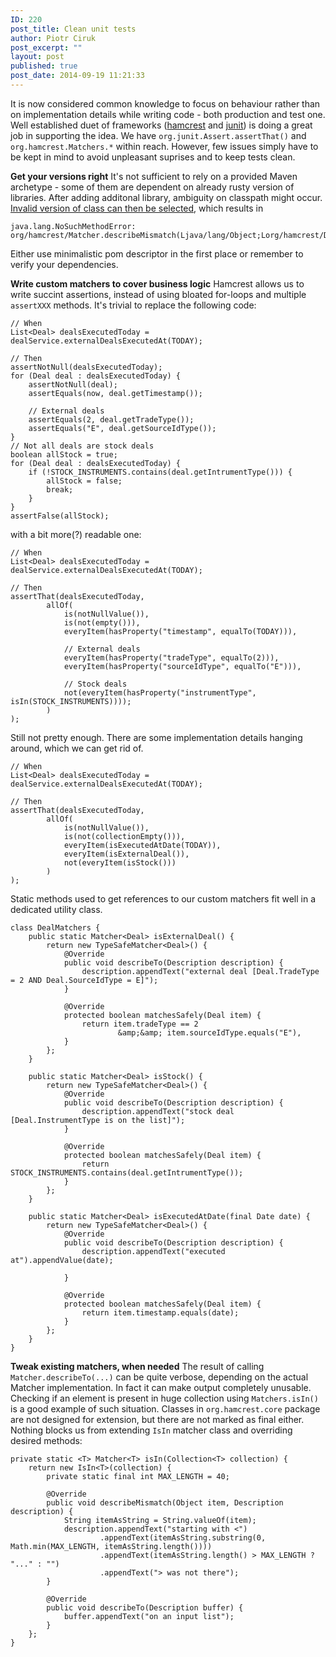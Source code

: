 ```yaml
---
ID: 220
post_title: Clean unit tests
author: Piotr Ciruk
post_excerpt: ""
layout: post
published: true
post_date: 2014-09-19 11:21:33
---
```

It is now considered common knowledge to focus on behaviour rather than on implementation details while writing code - both production and test one. Well established duet of frameworks (<a href="http://hamcrest.org/JavaHamcrest/" target="_blank">hamcrest</a> and <a href="http://junit.org/" target="_blank">junit</a>) is doing a great job in supporting the idea.
We have `org.junit.Assert.assertThat()` and `org.hamcrest.Matchers.*` within reach. However, few issues simply have to be kept in mind to avoid unpleasant suprises and to keep tests clean.

<strong>Get your versions right</strong>
It's not sufficient to rely on a provided Maven archetype - some of them are dependent on already rusty version of libraries. After adding additonal library, ambiguity on classpath might occur. <a href="http://tedvinke.wordpress.com/2013/12/17/mixing-junit-hamcrest-and-mockito-explaining-nosuchmethoderror/" target="_blank">Invalid version of class can then be selected</a>, which results in 
```
java.lang.NoSuchMethodError: org/hamcrest/Matcher.describeMismatch(Ljava/lang/Object;Lorg/hamcrest/Description;)V
```
Either use minimalistic pom descriptor in the first place or remember to verify your dependencies.

<strong>Write custom matchers to cover business logic</strong>
Hamcrest allows us to write succint assertions, instead of using bloated for-loops and multiple `assertXXX` methods.
It's trivial to replace the following code:
```
// When
List<Deal> dealsExecutedToday = dealService.externalDealsExecutedAt(TODAY);

// Then
assertNotNull(dealsExecutedToday);
for (Deal deal : dealsExecutedToday) {
	assertNotNull(deal);
	assertEquals(now, deal.getTimestamp());
	
	// External deals
	assertEquals(2, deal.getTradeType());
	assertEquals("E", deal.getSourceIdType());
}
// Not all deals are stock deals
boolean allStock = true;
for (Deal deal : dealsExecutedToday) {
	if (!STOCK_INSTRUMENTS.contains(deal.getIntrumentType())) {
		allStock = false;
		break;
	}
}
assertFalse(allStock);
```

with a bit more(?) readable one:
```
// When
List<Deal> dealsExecutedToday = dealService.externalDealsExecutedAt(TODAY);
		
// Then
assertThat(dealsExecutedToday, 
		allOf(
			is(notNullValue()),
			is(not(empty())),
			everyItem(hasProperty("timestamp", equalTo(TODAY))),
			
			// External deals
			everyItem(hasProperty("tradeType", equalTo(2))),
			everyItem(hasProperty("sourceIdType", equalTo("E"))),
			
			// Stock deals
			not(everyItem(hasProperty("instrumentType", isIn(STOCK_INSTRUMENTS))));
		)
);
```

Still not pretty enough. There are some implementation details hanging around, which we can get rid of.
```
// When
List<Deal> dealsExecutedToday = dealService.externalDealsExecutedAt(TODAY);
		
// Then
assertThat(dealsExecutedToday, 
		allOf(
			is(notNullValue()),
			is(not(collectionEmpty())),
			everyItem(isExecutedAtDate(TODAY)),
			everyItem(isExternalDeal()),
			not(everyItem(isStock()))
		)
);
```

Static methods used to get references to our custom matchers fit well in a dedicated utility class.
```
class DealMatchers {
	public static Matcher<Deal> isExternalDeal() {
		return new TypeSafeMatcher<Deal>() {
			@Override
			public void describeTo(Description description) {
				description.appendText("external deal [Deal.TradeType = 2 AND Deal.SourceIdType = E]");
			}
			
			@Override
			protected boolean matchesSafely(Deal item) {
				return item.tradeType == 2 
						&amp;&amp; item.sourceIdType.equals("E"),
			}
		};
	}
	
	public static Matcher<Deal> isStock() {
		return new TypeSafeMatcher<Deal>() {
			@Override
			public void describeTo(Description description) {
				description.appendText("stock deal [Deal.InstrumentType is on the list]");
			}
			
			@Override
			protected boolean matchesSafely(Deal item) {
				return STOCK_INSTRUMENTS.contains(deal.getIntrumentType());
			}
		};
	}
	
	public static Matcher<Deal> isExecutedAtDate(final Date date) {
		return new TypeSafeMatcher<Deal>() {
			@Override
			public void describeTo(Description description) {
				description.appendText("executed at").appendValue(date);
				
			}
	
			@Override
			protected boolean matchesSafely(Deal item) {
				return item.timestamp.equals(date);
			}
		};
	}
}
```

<strong>Tweak existing matchers, when needed</strong>
The result of calling `Matcher.describeTo(...)` can be quite verbose, depending on the actual Matcher implementation. In fact it can make output completely unusable. Checking if an element is present in huge collection using `Matchers.isIn()` is a good example of such situation.
Classes in `org.hamcrest.core` package are not designed for extension, but there are not marked as final either. Nothing blocks us from extending `IsIn` matcher class and overriding desired methods:

```
private static <T> Matcher<T> isIn(Collection<T> collection) {
	return new IsIn<T>(collection) {
		private static final int MAX_LENGTH = 40;
		
		@Override
		public void describeMismatch(Object item, Description description) {
			String itemAsString = String.valueOf(item);
			description.appendText("starting with <")
					.appendText(itemAsString.substring(0, Math.min(MAX_LENGTH, itemAsString.length())))
					.appendText(itemAsString.length() > MAX_LENGTH ? "..." : "")
					.appendText("> was not there");
		}
		
		@Override
		public void describeTo(Description buffer) {
			buffer.appendText("on an input list");
		}
	};
}
```